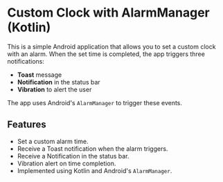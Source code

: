# Custom Clock with AlarmManager (Kotlin)

This is a simple Android application that allows you to set a custom clock with an alarm. When the set time is completed, the app triggers three notifications:

- **Toast** message
- **Notification** in the status bar
- **Vibration** to alert the user

The app uses Android's `AlarmManager` to trigger these events.

## Features

- Set a custom alarm time.
- Receive a Toast notification when the alarm triggers.
- Receive a Notification in the status bar.
- Vibration alert on time completion.
- Implemented using Kotlin and Android's `AlarmManager`.
